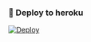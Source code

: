 ### 🚀 Deploy to heroku
[![Deploy](https://www.herokucdn.com/deploy/button.svg)](https://heroku.com/deploy?template=https://github.com/Kenan20222/Kənan-Oyun)
